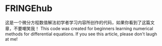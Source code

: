 # FRINGEhub
这是一个微分方程数值解法初学者学习内容所创作的代码，如果你看到了这篇文章，不要嘲笑我！
This code was created for beginners learning numerical methods for differential equations. If you see this article, please don't laugh at me!
